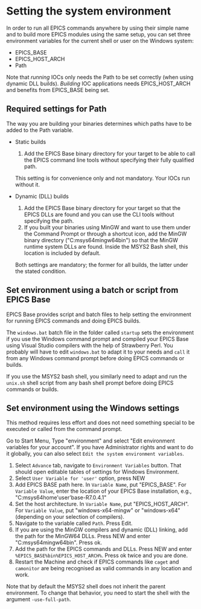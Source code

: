 Setting the system environment
==============================

In order to run all EPICS commands anywhere by using their simple name
and to build more EPICS modules using the same setup, you can set three
environment variables for the current shell or user on the Windows
system:

-   EPICS_BASE
-   EPICS_HOST_ARCH
-   Path

Note that *running* IOCs only needs the Path to be set correctly (when
using dynamic DLL builds). *Building* IOC applications needs
EPICS_HOST_ARCH and benefits from EPICS_BASE being set.

Required settings for Path
--------------------------

The way you are building your binaries determines which paths have to be
added to the Path variable.

-   Static builds

    1.  Add the EPICS Base binary directory for your target to be able
        to call the EPICS command line tools without specifying their
        fully qualified path.

    This setting is for convenience only and not mandatory. Your IOCs
    run without it.

-   Dynamic (DLL) builds

    1.  Add the EPICS Base binary directory for your target so that the
        EPICS DLLs are found and you can use the CLI tools without
        specifying the path.
    2.  If you built your binaries using MinGW and want to use them
        under the Command Prompt or through a shortcut icon, add the
        MinGW binary directory ("C:msys64mingw64bin") so that
        the MinGW runtime system DLLs are found. Inside the MSYS2 Bash
        shell, this location is included by default.

    Both settings are mandatory; the former for all builds, the latter
    under the stated condition.

Set environment using a batch or script from EPICS Base
-------------------------------------------------------

EPICS Base provides script and batch files to help setting the
environment for running EPICS commands and doing EPICS builds.

The `windows.bat` batch file in the folder called `startup` sets the
environment if you use the Windows command prompt and compiled your
EPICS Base using Visual Studio compilers with the help of Strawberry
Perl. You probably will have to edit `windows.bat` to adapt it to your
needs and `call` it from any Windows command prompt before doing EPICS
commands or builds.

If you use the MSYS2 bash shell, you similarly need to adapt and run the
`unix.sh` shell script from any bash shell prompt before doing EPICS
commands or builds.

Set environment using the Windows settings
------------------------------------------

This method requires less effort and does not need something special to
be executed or called from the command prompt.

Go to Start Menu, Type "environment" and select "Edit environment
variables for your account". If you have Administrator rights and want
to do it globally, you can also select
`Edit the system environment variables`.

1.  Select `Advance` tab, navigate to `Environment Variables` button.
    That should open editable tables of settings for Windows
    Environment.
2.  Select `User Variable for 'user'` option, press NEW
3.  Add EPICS BASE path here. In `Variable Name`, put "EPICS_BASE".
    For `Variable Value`, enter the location of your EPICS Base
    installation, e.g., "C:msys64home'user'base-R7.0.4.1"
4.  Set the host architecture. In `Variable Name`, put
    "EPICS_HOST_ARCH". For `Variable Value`, put
    "windows-x64-mingw" or "windows-x64" (depending on your
    selection of compilers).
5.  Navigate to the variable called `Path`. Press Edit.
6.  If you are using the MinGW compilers and dynamic (DLL) linking, add
    the path for the MinGW64 DLLs. Press NEW and enter
    "C:msys64mingw64bin". Press ok.
7.  Add the path for the EPICS commands and DLLs. Press NEW and enter
    `%EPICS_BASE%bin%EPICS_HOST_ARCH%`. Press ok twice and you are
    done.
8.  Restart the Machine and check if EPICS commands like `caget` and
    `camonitor` are being recognised as valid commands in any location
    and work.

Note that by default the MSYS2 shell does not inherit the parent
environment. To change that behavior, you need to start the shell with
the argument `-use-full-path`.
